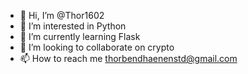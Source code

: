 - 👋 Hi, I’m @Thor1602
- 👀 I’m interested in Python 
- 🌱 I’m currently learning Flask
- 💞️ I’m looking to collaborate on crypto
- 📫 How to reach me thorbendhaenenstd@gmail.com

<!---
Thor1602/Thor1602 is a ✨ special ✨ repository because its `README.md` (this file) appears on your GitHub profile.
You can click the Preview link to take a look at your changes.
--->

